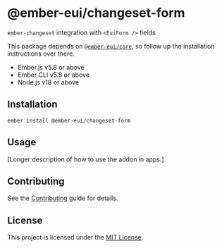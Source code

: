 # @ember-eui/changeset-form

`ember-changeset` integration with `<EuiForm />` fields

This package depends on [`@ember-eui/core`](../core/README.md), so follow up the installation instructions over there.

- Ember.js v5.8 or above
- Ember CLI v5.8 or above
- Node.js v18 or above

## Installation

```
ember install @ember-eui/changeset-form
```

## Usage

[Longer description of how to use the addon in apps.]

## Contributing

See the [Contributing](CONTRIBUTING.md) guide for details.

## License

This project is licensed under the [MIT License](LICENSE.md).
